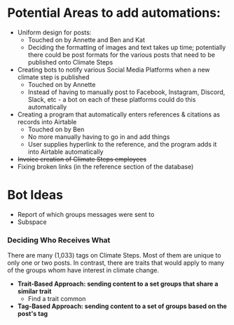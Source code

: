 # Potential Areas to add automations:
* Uniform design for posts:
	* Touched on by Annette and Ben and Kat
	* Deciding the formatting of images and text takes up time; potentially there could be post formats for the various posts that need to be published onto Climate Steps
* Creating bots to notify various Social Media Platforms when a new climate step is published
	* Touched on by Annette
	* Instead of having to manually post to Facebook, Instagram, Discord, Slack, etc - a bot on each of these platforms could do this automatically
* Creating a program that automatically enters references & citations as records into Airtable
	* Touched on by Ben
	* No more manually having to go in and add things
	* User supplies hyperlink to the reference, and the program adds it into Airtable automatically
* ~~Invoice creation of Climate Steps employees~~
* Fixing broken links (in the reference section of the database)

# Bot Ideas
* Report of which groups messages were sent to
* Subspace

### Deciding Who Receives What
There are many (1,033) tags on Climate Steps. Most of them are unique to only one or two posts. In contrast, there are traits that would apply to many of the groups whom have interest in climate change.
* **Trait-Based Approach: sending content to a set groups that share a similar trait**
	* Find a trait common
* **Tag-Based Approach: sending content to a set of groups based on the post's tag**